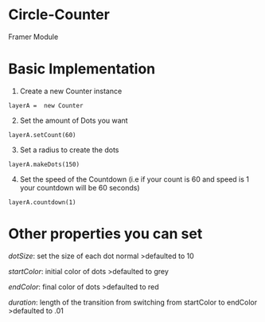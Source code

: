 # Circle-Counter
Framer Module

Basic Implementation
====

1. Create a new Counter instance

```
layerA =  new Counter
```
2. Set the amount of Dots you want

```
layerA.setCount(60)
```
3. Set a radius to create the dots

```
layerA.makeDots(150)
```
4. Set the speed of the Countdown (i.e if your count is 60 and speed is 1 your countdown will be 60 seconds)

```
layerA.countdown(1)
```

Other properties you can set
====
_dotSize_: set the size of each dot normal >defaulted to 10

_startColor_: initial color of dots >defaulted to grey

_endColor_: final color of dots >defaulted to red

_duration_: length of the transition from switching from startColor to endColor >defaulted to .01
